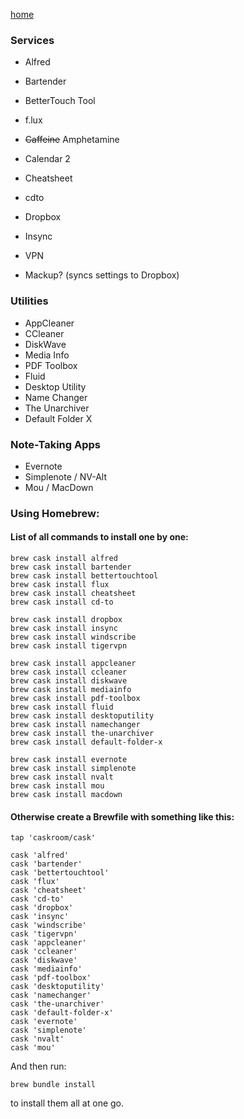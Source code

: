 [home](index.md)

### Services

- Alfred
- Bartender
- BetterTouch Tool
- f.lux
- ~~Caffeine~~ Amphetamine
- Calendar 2
- Cheatsheet
- cdto

- Dropbox
- Insync
- VPN

- Mackup? (syncs settings to Dropbox)


### Utilities

- AppCleaner
- CCleaner
- DiskWave
- Media Info
- PDF Toolbox
- Fluid
- Desktop Utility
- Name Changer
- The Unarchiver
- Default Folder X


### Note-Taking Apps
- Evernote
- Simplenote / NV-Alt
- Mou / MacDown


### Using Homebrew:

#### List of all commands to install one by one:
```
brew cask install alfred
brew cask install bartender
brew cask install bettertouchtool
brew cask install flux
brew cask install cheatsheet
brew cask install cd-to

brew cask install dropbox
brew cask install insync
brew cask install windscribe
brew cask install tigervpn
 
brew cask install appcleaner
brew cask install ccleaner
brew cask install diskwave
brew cask install mediainfo
brew cask install pdf-toolbox
brew cask install fluid
brew cask install desktoputility
brew cask install namechanger
brew cask install the-unarchiver
brew cask install default-folder-x
 
brew cask install evernote 
brew cask install simplenote 
brew cask install nvalt 
brew cask install mou 
brew cask install macdown
```

#### Otherwise create a Brewfile with something like this:

```
tap 'caskroom/cask'

cask 'alfred'
cask 'bartender'
cask 'bettertouchtool'
cask 'flux'
cask 'cheatsheet'
cask 'cd-to'
cask 'dropbox'
cask 'insync'
cask 'windscribe'
cask 'tigervpn'
cask 'appcleaner'
cask 'ccleaner'
cask 'diskwave'
cask 'mediainfo'
cask 'pdf-toolbox'
cask 'desktoputility'
cask 'namechanger'
cask 'the-unarchiver'
cask 'default-folder-x'
cask 'evernote'
cask 'simplenote'
cask 'nvalt'
cask 'mou'
```

And then run: 

  `brew bundle install`

to install them all at one go.
